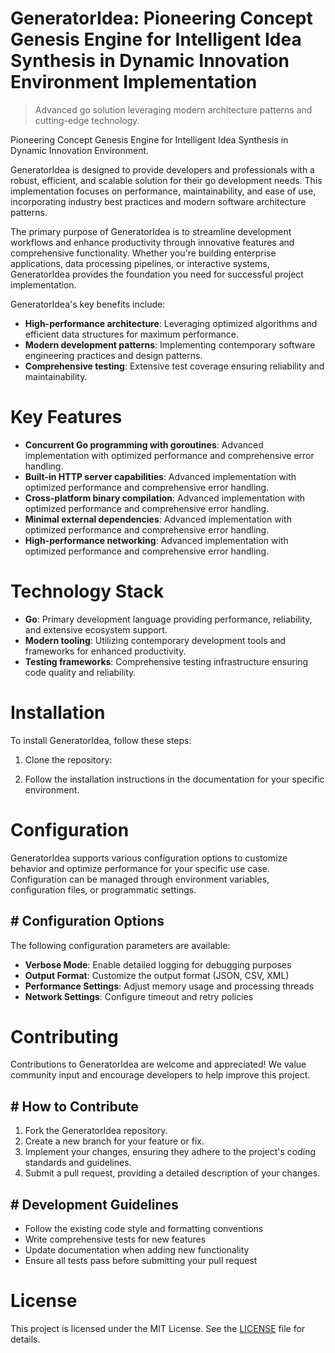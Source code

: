 <!-- fallback_GeneratorIdea_20250805061212_19765 -->

# GeneratorIdea: Pioneering Concept Genesis Engine for Intelligent Idea Synthesis in Dynamic Innovation Environment Implementation
> Advanced go solution leveraging modern architecture patterns and cutting-edge technology.

Pioneering Concept Genesis Engine for Intelligent Idea Synthesis in Dynamic Innovation Environment.

GeneratorIdea is designed to provide developers and professionals with a robust, efficient, and scalable solution for their go development needs. This implementation focuses on performance, maintainability, and ease of use, incorporating industry best practices and modern software architecture patterns.

The primary purpose of GeneratorIdea is to streamline development workflows and enhance productivity through innovative features and comprehensive functionality. Whether you're building enterprise applications, data processing pipelines, or interactive systems, GeneratorIdea provides the foundation you need for successful project implementation.

GeneratorIdea's key benefits include:

* **High-performance architecture**: Leveraging optimized algorithms and efficient data structures for maximum performance.
* **Modern development patterns**: Implementing contemporary software engineering practices and design patterns.
* **Comprehensive testing**: Extensive test coverage ensuring reliability and maintainability.

# Key Features

* **Concurrent Go programming with goroutines**: Advanced implementation with optimized performance and comprehensive error handling.
* **Built-in HTTP server capabilities**: Advanced implementation with optimized performance and comprehensive error handling.
* **Cross-platform binary compilation**: Advanced implementation with optimized performance and comprehensive error handling.
* **Minimal external dependencies**: Advanced implementation with optimized performance and comprehensive error handling.
* **High-performance networking**: Advanced implementation with optimized performance and comprehensive error handling.

# Technology Stack

* **Go**: Primary development language providing performance, reliability, and extensive ecosystem support.
* **Modern tooling**: Utilizing contemporary development tools and frameworks for enhanced productivity.
* **Testing frameworks**: Comprehensive testing infrastructure ensuring code quality and reliability.

# Installation

To install GeneratorIdea, follow these steps:

1. Clone the repository:


2. Follow the installation instructions in the documentation for your specific environment.

# Configuration

GeneratorIdea supports various configuration options to customize behavior and optimize performance for your specific use case. Configuration can be managed through environment variables, configuration files, or programmatic settings.

## # Configuration Options

The following configuration parameters are available:

* **Verbose Mode**: Enable detailed logging for debugging purposes
* **Output Format**: Customize the output format (JSON, CSV, XML)
* **Performance Settings**: Adjust memory usage and processing threads
* **Network Settings**: Configure timeout and retry policies

# Contributing

Contributions to GeneratorIdea are welcome and appreciated! We value community input and encourage developers to help improve this project.

## # How to Contribute

1. Fork the GeneratorIdea repository.
2. Create a new branch for your feature or fix.
3. Implement your changes, ensuring they adhere to the project's coding standards and guidelines.
4. Submit a pull request, providing a detailed description of your changes.

## # Development Guidelines

* Follow the existing code style and formatting conventions
* Write comprehensive tests for new features
* Update documentation when adding new functionality
* Ensure all tests pass before submitting your pull request

# License

This project is licensed under the MIT License. See the [LICENSE](https://github.com/coralnws/GeneratorIdea/blob/main/LICENSE) file for details.
